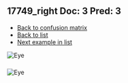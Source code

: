 ## 17749_right Doc: 3 Pred: 3
- [Back to confusion matrix](https://github.com/juliandewit/kaggle_retinopathy/blob/master/matrix.md)
- [Back to list](https://github.com/juliandewit/kaggle_retinopathy/blob/master/lists/33/list.md)
- [Next example in list](https://github.com/juliandewit/kaggle_retinopathy/blob/master/lists/33/17/17953_left.md)

![Eye](https://retinopaty.blob.core.windows.net/size1024/17749_right_3.jpeg)

### 

![Eye]()
